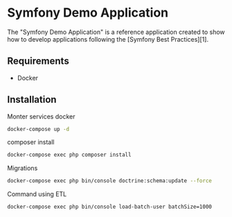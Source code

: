 Symfony Demo Application
========================

The "Symfony Demo Application" is a reference application created to show how
to develop applications following the [Symfony Best Practices][1].

Requirements
------------

  * Docker

Installation
------------
Monter services docker 
```bash
docker-compose up -d
```
composer install
```bash
docker-compose exec php composer install
```
Migrations
```bash
docker-compose exec php bin/console doctrine:schema:update --force
```

Command using ETL
```bash
docker-compose exec php bin/console load-batch-user batchSize=1000
```
